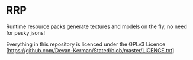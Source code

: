 # RRP
Runtime resource packs
generate textures and models on the fly, no need for pesky jsons!

Everything in this repository is licenced under the GPLv3 Licence [https://github.com/Devan-Kerman/Stated/blob/master/LICENCE.txt]

